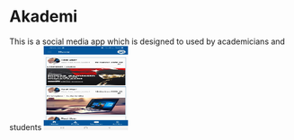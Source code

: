 # Akademi
This is a social media app which is designed to used by academicians and students 
<img src="projeimage/1.jpeg" width="150" height="150"/>
